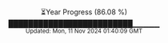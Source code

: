 <p align="center">
⏳Year Progress (86.08 %) <br>
█████████████████████████▁▁▁▁▁ <br>
<sub>Updated: Mon, 11 Nov 2024 01:40:09 GMT</sub>
</p>

